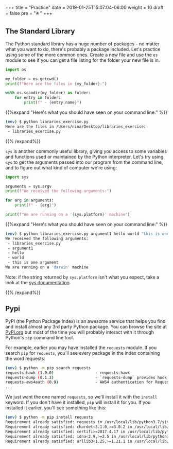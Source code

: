 +++
title = "Practice"
date = 2019-01-25T15:07:04-06:00
weight = 10
draft = false
pre = "<b>⭐️ </b>"
+++

## The Standard Library

The Python standard library has a huge number of packages - no matter what you want to do, there's probably a package included. Let's practice using some of the more common ones. Create a new file and use the `os` module to see if you can get a file listing for the folder your new file is in.

```python
import os

my_folder = os.getcwd()
print(f"Here are the files in {my_folder}:")

with os.scandir(my_folder) as folder:
    for entry in folder:
        print(f" - {entry.name}")
```

{{%expand "Here's what you should have seen on your command line:" %}}

```bash
(env) $ python libraries_exercise.py
Here are the files in /Users/nina/Desktop/libraries_exercise:
 - libraries_exercise.py
```

{{% /expand%}}

`sys` is another commonly useful library, giving you access to some variables and functions used or maintained by the Python interpreter. Let's try using `sys` to get the arguments passed into our program from the command line, and to figure out what kind of computer we're using:

```python
import sys

arguments = sys.argv
print(f"We received the following arguments:")

for arg in arguments:
    print(f" - {arg}")

print(f"We are running on a '{sys.platform}' machine")
```

{{%expand "Here's what you should have seen on your command line:" %}}

```bash
(env) $ python libraries_exercise.py argument1 hello world "this is one argument"
We received the following arguments:
 - libraries_exercise.py
 - argument1
 - hello
 - world
 - this is one argument
We are running on a 'darwin' machine
```
Note: if the string returned by `sys.platform` isn't what you expect, take a look at the [sys documentation](https://docs.python.org/3/library/sys.html).

{{% /expand%}}

## Pypi

PyPI (the Python Package Index) is an awesome service that helps you find and install almost any 3rd party Python package. You can browse the site at [PyPI.org](https://PyPI.org/) but most of the time you will probably interact with it through Python's `pip` command line tool.

For example, earlier you may have installed the `requests` module. If you search `pip` for `requests`, you'll see every package in the index containing the word requests:

```bash
(env) $ python -m pip search requests
requests-hawk (1.0.0)                  - requests-hawk
requests-dump (0.1.3)                  - `requests-dump` provides hook functions for requests.
requests-aws4auth (0.9)                - AWS4 authentication for Requests
...
```

We just want the one named `requests`, so we'll install it with the `install` keyword. If you don't have it installed, `pip` will install it for you. If you installed it earlier, you'll see something like this:

```bash
(env) $ python -m pip install requests
Requirement already satisfied: requests in /usr/local/lib/python3.7/site-packages (2.21.0)
Requirement already satisfied: chardet<3.1.0,>=3.0.2 in /usr/local/lib/python3.7/site-packages (from requests) (3.0.4)
Requirement already satisfied: certifi>=2017.4.17 in /usr/local/lib/python3.7/site-packages (from requests) (2019.3.9)
Requirement already satisfied: idna<2.9,>=2.5 in /usr/local/lib/python3.7/site-packages (from requests) (2.8)
Requirement already satisfied: urllib3<1.25,>=1.21.1 in /usr/local/lib/python3.7/site-packages (from requests) (1.24.1)
```